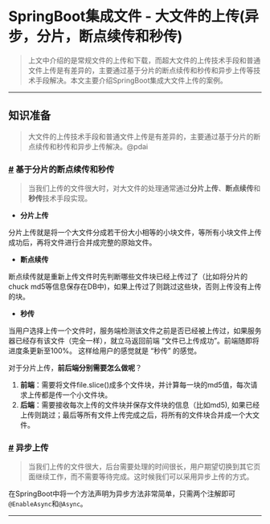 # SpringBoot集成文件 - 大文件的上传(异步，分片，断点续传和秒传)

> 上文中介绍的是常规文件的上传和下载，而超大文件的上传技术手段和普通文件上传是有差异的，主要通过基于分片的断点续传和秒传和异步上传等技术手段解决。本文主要介绍SpringBoot集成大文件上传的案例。

------

## 知识准备

> 大文件的上传技术手段和普通文件上传是有差异的，主要通过基于分片的断点续传和秒传和异步上传解决。@pdai

### [#](#基于分片的断点续传和秒传) 基于分片的断点续传和秒传

> 当我们上传的文件很大时，对大文件的处理通常通过**分片上传**、**断点续传**和**秒传**技术手段实现。

- **分片上传**

分片上传就是将一个大文件分成若干份大小相等的小块文件，等所有小块文件上传成功后，再将文件进行合并成完整的原始文件。

- **断点续传**

断点续传就是重新上传文件时先判断哪些文件块已经上传过了（比如将分片的chuck md5等信息保存在DB中)，如果上传过了则跳过这些块，否则上传没有上传的块。

- **秒传**

当用户选择上传一个文件时，服务端检测该文件之前是否已经被上传过，如果服务器已经存有该文件（完全一样），就立马返回前端 “文件已上传成功”。前端随即将进度条更新至100%。 这样给用户的感觉就是 “秒传” 的感觉。

对于分片上传，**前后端分别需要怎么做呢**？

1. **前端**：需要将文件file.slice()成多个文件块，并计算每一块的md5值，每次请求上传都是传一个小文件块。
2. **后端**：需要接收每次上传的文件块并保存文件块的信息（比如md5), 如果已经上传则跳过；最后等所有文件上传完成之后，将所有的文件块合并成一个大文件。

### [#](#异步上传) 异步上传

> 当我们上传的文件很大，后台需要处理的时间很长，用户期望切换到其它页面继续工作，而不需要等待完成。这时候我们可以采用异步上传的方式。

在SpringBoot中将一个方法声明为异步方法非常简单，只需两个注解即可`@EnableAsync`和`@Async`。

------

